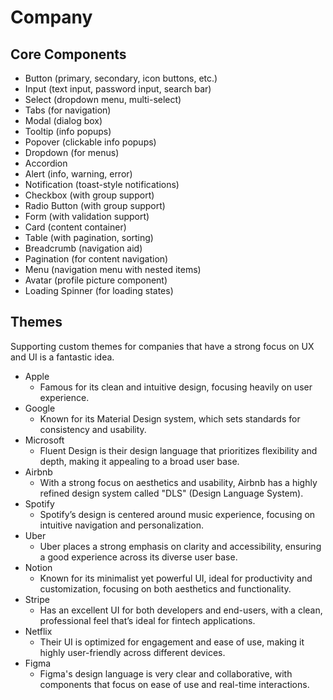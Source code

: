 # Company

## Core Components

- Button (primary, secondary, icon buttons, etc.)
- Input (text input, password input, search bar)
- Select (dropdown menu, multi-select)
- Tabs (for navigation)
- Modal (dialog box)
- Tooltip (info popups)
- Popover (clickable info popups)
- Dropdown (for menus)
- Accordion
- Alert (info, warning, error)
- Notification (toast-style notifications)
- Checkbox (with group support)
- Radio Button (with group support)
- Form (with validation support)
- Card (content container)
- Table (with pagination, sorting)
- Breadcrumb (navigation aid)
- Pagination (for content navigation)
- Menu (navigation menu with nested items)
- Avatar (profile picture component)
- Loading Spinner (for loading states)

## Themes

Supporting custom themes for companies that have a strong focus on UX and UI is a fantastic idea.

- Apple
  - Famous for its clean and intuitive design, focusing heavily on user experience.
- Google
  - Known for its Material Design system, which sets standards for consistency and usability.
- Microsoft
  - Fluent Design is their design language that prioritizes flexibility and depth, making it appealing to a broad user base.
- Airbnb
  - With a strong focus on aesthetics and usability, Airbnb has a highly refined design system called "DLS" (Design Language System).
- Spotify
  - Spotify’s design is centered around music experience, focusing on intuitive navigation and personalization.
- Uber
  - Uber places a strong emphasis on clarity and accessibility, ensuring a good experience across its diverse user base.
- Notion
  - Known for its minimalist yet powerful UI, ideal for productivity and customization, focusing on both aesthetics and functionality.
- Stripe
  - Has an excellent UI for both developers and end-users, with a clean, professional feel that’s ideal for fintech applications.
- Netflix
  - Their UI is optimized for engagement and ease of use, making it highly user-friendly across different devices.
- Figma
  - Figma's design language is very clear and collaborative, with components that focus on ease of use and real-time interactions.
